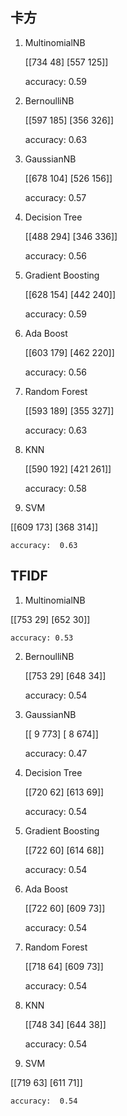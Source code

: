## 卡方
1. MultinomialNB

   [[734  48]
 [557 125]]
     
    accuracy: 0.59 
 
2. BernoulliNB

    [[597 185]
 [356 326]]
     
    accuracy: 0.63  
     
3. GaussianNB

    [[678 104]
 [526 156]]
     
    accuracy: 0.57
     
4. Decision Tree

    [[488 294]
 [346 336]]
     
    accuracy: 0.56
     
5. Gradient Boosting

    [[628 154]
 [442 240]]
     
    accuracy: 0.59  
     
6. Ada Boost

    [[603 179]
 [462 220]]
     
    accuracy: 0.56   
     
7. Random Forest

    [[593 189]
 [355 327]]
     
    accuracy: 0.63     
     
8. KNN

    [[590 192]
 [421 261]]
     
    accuracy: 0.58  
    
9. SVM

[[609 173]
 [368 314]]

    accuracy:  0.63  

## TFIDF
1. MultinomialNB

  [[753  29]
 [652  30]]
     
    accuracy: 0.53   
 
2. BernoulliNB

   [[753  29]
 [648  34]]
     
    accuracy: 0.54 
     
3. GaussianNB

   [[  9 773]
 [  8 674]]
     
    accuracy: 0.47
     
4. Decision Tree

    [[720  62]
 [613  69]]
     
    accuracy: 0.54 
     
5. Gradient Boosting

   [[722  60]
 [614  68]]
     
    accuracy: 0.54    
     
6. Ada Boost

    [[722  60]
 [609  73]]
     
    accuracy: 0.54   
     
7. Random Forest

   [[718  64]
 [609  73]]
     
    accuracy: 0.54    
     
8. KNN

    [[748  34]
 [644  38]]
     
    accuracy: 0.54 
    
9. SVM

[[719  63]
 [611  71]]

    accuracy:  0.54  